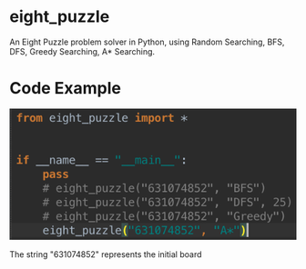 # eight_puzzle

An Eight Puzzle problem solver in Python, using Random Searching, BFS, DFS, Greedy Searching, A* Searching.

# Code Example
![Alt text](https://github.com/lhCheung1991/eight_puzzle/blob/master/pngs/1.png?raw=true "Optional Title")

The string "631074852" represents the initial board
